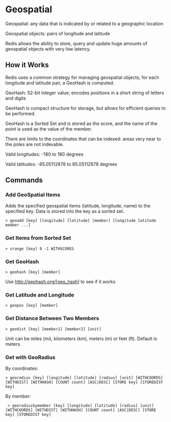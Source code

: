 # Geospatial

Geospatial: any data that is indicated by or related to a geographic location

Geospatial objects: pairs of longitude and latitude

Redis allows the ability to store, query and update huge amounts of geospatial objects with very low latency.

## How it Works

Redis uses a common strategy for managing geospatial objects; for each longitude and latitude pair, a GeoHash is computed.

GeoHash: 52-bit integer value; encodes positions in a short string of letters and digits

GeoHash is compact structure for storage, but allows for efficient queries to be performed.

GeoHash is a Sorted Set and is stored as the score, and the name of the point is used as the value of the member.

There are limits to the coordinates that can be indexed: areas very near to the poles are not indexable.

Valid longitudes: -180 to 180 degrees

Valid latitudes: -85.05112878 to 85.05112878 degrees

## Commands

### Add GeoSpatial Items

Adds the specified geospatial items (latitude, longitude, name) to the specified key. Data is stored into the key as a sorted set.

    > geoadd [key] [longitude] [latitude] [member] [longitude latitude member ...]

### Get Items from Sorted Set

    > zrange [key] 0 -1 WITHSCORES

### Get GeoHash

    > geohash [key] [member]

Use http://geohash.org/[geo_hash] to see if it works

### Get Latitude and Longitude

    > geopos [key] [member]

### Get Distance Between Two Members

    > geodist [key] [member1] [member2] [unit]

Unit can be miles (mi), kilometers (km), meters (m) or feet (ft). Default is meters.

### Get with GeoRadius

By coordinates:

    > georadius [key] [longitude] [latitude] [radius] [unit] [WITHCOORDS] [WITHDIST] [WITHHASH] [COUNT count] [ASC|DESC] [STORE key] [STOREDIST key]

By member:

     > georadiusbymember [key] [longitude] [latitude] [radius] [unit] [WITHCOORDS] [WITHDIST] [WITHHASH] [COUNT count] [ASC|DESC] [STORE key] [STOREDIST key]
